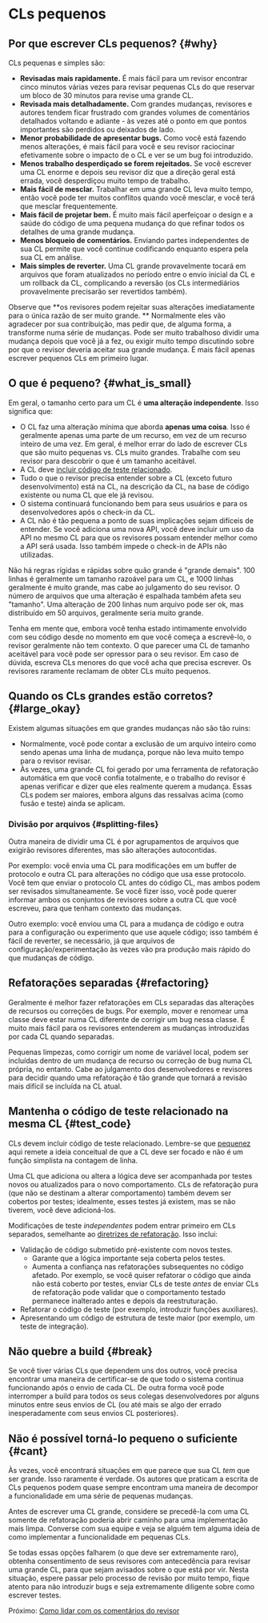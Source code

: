 # CLs pequenos



## Por que escrever CLs pequenos? {#why}

CLs pequenas e simples são:

- **Revisadas mais rapidamente.** É mais fácil para um revisor encontrar cinco minutos
     várias vezes para revisar pequenas CLs do que reservar um bloco de 30 minutos para
     revise uma grande CL.
- **Revisada mais detalhadamente.** Com grandes mudanças, revisores e autores tendem
     ficar frustrado com grandes volumes de comentários detalhados voltando e
     adiante - às vezes até o ponto em que pontos importantes são perdidos ou deixados de lado.
- **Menor probabilidade de apresentar bugs.** Como você está fazendo menos alterações, é
     mais fácil para você e seu revisor raciocinar efetivamente sobre o impacto de
     o CL e ver se um bug foi introduzido.
- **Menos trabalho desperdiçado se forem rejeitados.** Se você escrever uma CL enorme e depois
     seu revisor diz que a direção geral está errada, você desperdiçou muito tempo
     de trabalho.
- **Mais fácil de mesclar.** Trabalhar em uma grande CL leva muito tempo, então você pode
     ter muitos conflitos quando você mesclar, e você terá que mesclar
     frequentemente.
- **Mais fácil de projetar bem.** É muito mais fácil aperfeiçoar o design e a saúde do código de uma pequena mudança do que refinar todos os detalhes de uma grande
     mudança.
- **Menos bloqueio de comentários.** Enviando partes independentes de sua CL permite que você continue codificando enquanto espera pela sua
     CL em análise.
- **Mais simples de reverter.** Uma CL grande provavelmente tocará em arquivos que foram
     atualizados no período entre o envio inicial da CL e um rollback da CL, complicando
     a reversão (os CLs intermediários provavelmente precisarão ser revertidos
     também).

Observe que **os revisores podem rejeitar suas alterações imediatamente para o
única razão de ser muito grande. ** Normalmente eles vão agradecer por sua
contribuição, mas pedir que, de alguma forma, a transforme numa série de
mudanças. Pode ser muito trabalhoso dividir uma mudança depois que você já a fez, ou exigir muito tempo discutindo sobre por que o revisor deveria aceitar
sua grande mudança. É mais fácil apenas escrever pequenos CLs em primeiro lugar.

## O que é pequeno? {#what_is_small}

Em geral, o tamanho certo para um CL é **uma alteração independente**. Isso significa
que:

- O CL faz uma alteração mínima que aborda **apenas uma coisa**. Isso é
     geralmente apenas uma parte de um recurso, em vez de um recurso inteiro de uma vez. Em
     geral, é melhor errar do lado de escrever CLs que são muito pequenas vs.
     CLs muito grandes. Trabalhe com seu revisor para descobrir o que é um
     tamanho aceitável.
- A CL deve [incluir código de teste relacionado](#test_code).
- Tudo o que o revisor precisa entender sobre a CL (exceto futuro desenvolvimento) está na CL, na descrição da CL, na base de código existente ou numa
     CL que ele já revisou.
- O sistema continuará funcionando bem para seus usuários e para os desenvolvedores
     após o check-in da CL.
- A CL não é tão pequena a ponto de suas implicações sejam difíceis de entender. Se
     você adiciona uma nova API, você deve incluir um uso da API no mesmo CL para
     que os revisores possam entender melhor como a API será usada. Isso também
     impede o check-in de APIs não utilizadas.

Não há regras rígidas e rápidas sobre quão grande é "grande demais". 100 linhas é
geralmente um tamanho razoável para um CL, e 1000 linhas geralmente é muito grande, mas
cabe ao julgamento do seu revisor. O número de arquivos que uma alteração é
espalhada também afeta seu "tamanho". Uma alteração de 200 linhas num arquivo pode ser
ok, mas distribuído em 50 arquivos, geralmente seria muito grande.

Tenha em mente que, embora você tenha estado intimamente envolvido com seu código desde
no momento em que você começa a escrevê-lo, o revisor geralmente não tem contexto. O que
parecer uma CL de tamanho aceitável para você pode ser opressor para o seu revisor.
Em caso de dúvida, escreva CLs menores do que você acha que precisa escrever.
Os revisores raramente reclamam de obter CLs muito pequenos.

## Quando os CLs grandes estão corretos? {#large_okay}

Existem algumas situações em que grandes mudanças não são tão ruins:

- Normalmente, você pode contar a exclusão de um arquivo inteiro como sendo apenas uma linha de
     mudança, porque não leva muito tempo para o revisor revisar.
- Às vezes, uma grande CL foi gerado por uma ferramenta de refatoração automática
     em que você confia totalmente, e o trabalho do revisor é apenas verificar e dizer
     que eles realmente querem a mudança. Essas CLs podem ser maiores, embora alguns
     das ressalvas acima (como fusão e teste) ainda se aplicam.

### Divisão por arquivos {#splitting-files}

Outra maneira de dividir uma CL é por agrupamentos de arquivos que exigirão
revisores diferentes, mas são alterações autocontidas.

Por exemplo: você envia uma CL para modificações em um buffer de protocolo e
outra CL para alterações no código que usa esse protocolo. Você tem que enviar o
protocolo CL antes do código CL, mas ambos podem ser revisados simultaneamente. Se
você fizer isso, você pode querer informar ambos os conjuntos de revisores sobre a outra CL
que você escreveu, para que tenham contexto das mudanças. 

Outro exemplo: você enviou uma CL para a mudança de código e outra para a configuração ou experimento que use aquele código; isso também é fácil de reverter, se necessário, já que arquivos de configuração/experimentação às vezes vão pra produção mais rápido do que mudanças de código. 

## Refatorações separadas {#refactoring}

Geralmente é melhor fazer refatorações em CLs separadas das alterações de recursos ou
correções de bugs. Por exemplo, mover e renomear uma classe deve estar numa CL diferente
de corrigir um bug nessa classe. É muito mais fácil para os revisores entenderem
as mudanças introduzidas por cada CL quando separadas.

Pequenas limpezas, como corrigir um nome de variável local, podem ser incluídas dentro de um
mudança de recurso ou correção de bug numa CL própria, no entanto. Cabe ao julgamento dos desenvolvedores e
revisores para decidir quando uma refatoração é tão grande que tornará a revisão
mais difícil se incluída na CL atual.

## Mantenha o código de teste relacionado na mesma CL {#test_code}

CLs devem incluir código de teste relacionado. Lembre-se que [pequenez](#what_is_small)
aqui remete a ideia conceitual de que a CL deve ser focado e não é um
função simplista na contagem de linha.

Uma CL que adiciona ou altera a lógica deve ser acompanhada por testes novos ou atualizados
para o novo comportamento. CLs de refatoração pura (que não se destinam a alterar
comportamento) também devem ser cobertos por testes; idealmente, esses testes já existem,
mas se não tiverem, você deve adicioná-los.

Modificações de teste *independentes* podem entrar primeiro em CLs separados, semelhante ao
[diretrizes de refatoração](#refactoring). Isso inclui:

* Validação de código submetido pré-existente com novos testes.
     * Garante que a lógica importante seja coberta pelos testes.
     * Aumenta a confiança nas refatorações subsequentes no código afetado. Por exemplo, se você quiser refatorar o código que ainda não está coberto por
         testes, enviar CLs de teste *antes* de enviar CLs de refatoração pode
         validar que o comportamento testado permanece inalterado antes e depois da
         reestruturação.
* Refatorar o código de teste (por exemplo, introduzir funções auxiliares).
* Apresentando um código de estrutura de teste maior (por exemplo, um teste de integração).

## Não quebre a build {#break}

Se você tiver várias CLs que dependem uns dos outros, você precisa encontrar uma maneira de
certificar-se de que todo o sistema continua funcionando após o envio de cada CL. De outra forma
você pode interromper a build para todos os seus colegas desenvolvedores por alguns minutos
entre seus envios de CL (ou até mais se algo der errado inesperadamente
com seus envios CL posteriores).

## Não é possível torná-lo pequeno o suficiente {#cant}

Às vezes, você encontrará situações em que parece que sua CL *tem* que ser
grande. Isso raramente é verdade. Os autores que praticam a escrita de CLs pequenos podem
quase sempre encontram uma maneira de decompor a funcionalidade em uma série de pequenas
mudanças.

Antes de escrever uma CL grande, considere se precedê-la com uma CL somente de refatoração poderia abrir caminho para uma implementação mais limpa. Converse com sua equipe e
veja se alguém tem alguma ideia de como implementar a funcionalidade em pequenas CLs.

Se todas essas opções falharem (o que deve ser extremamente raro), obtenha consentimento
de seus revisores com antecedência para revisar uma grande CL, para que sejam avisados sobre
o que está por vir. Nesta situação, espere passar pelo processo de revisão
por muito tempo, fique atento para não introduzir bugs e seja extremamente diligente
sobre como escrever testes.

Próximo: [Como lidar com os comentários do revisor](handling-comments.md)


